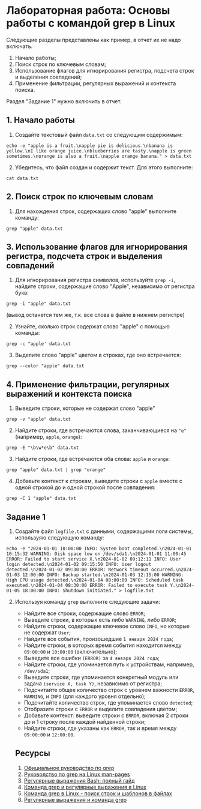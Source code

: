 # Лабораторная работа: Основы работы с командой grep в Linux

Следующие разделы представлены как пример, в отчет их не надо включать.
1. Начало работы;
2. Поиск строк по ключевым словам;
3. Использование флагов для игнорирования регистра, подсчета строк и выделения совпадений;
4. Применение фильтрации, регулярных выражений и контекста поиска.

Раздел "Задание 1" нужно включить в отчет.

## 1. Начало работы

1. Создайте текстовый файл ```data.txt``` со следующим содержимым:

```
echo -e "apple is a fruit.\napple pie is delicious.\nbanana is yellow.\nI like orange juice.\nblueberries are tasty.\napple is green sometimes.\norange is also a fruit.\napple orange banana." > data.txt
```

2. Убедитесь, что файл создан и содержит текст. Для этого выполните:

```
cat data.txt
```

## 2. Поиск строк по ключевым словам

1. Для нахождения строк, содержащих слово "apple" выполните команду:

```
grep "apple" data.txt
```

## 3. Использование флагов для игнорирования регистра, подсчета строк и выделения совпадений

1. Для игнорирования регистра символов, используйте ```grep -i```, найдите строки, содержащие слово "Apple", независимо от регистра букв:

```
grep -i "apple" data.txt
```
(вывод останется тем же, т.к. все слова в файле в нижнем регистре)

2. Узнайте, сколько строк содержат слово "apple"  с помощью команды:

```
grep -c "apple' data.txt
```

3. Выделите слово "apple" цветом в строках, где оно встречается:

```
grep --color "apple" data.txt
```

## 4. Применение фильтрации, регулярных выражений и контекста поиска

1. Выведите строки, которые не содержат слово "apple"

```
grep -v "apple" data.txt
```

2. Найдите строки, где встречаются слова, заканчивающиеся на ```"e"``` (например, ```apple```, ```orange```):

```
grep -E "\b\w*e\b" data.txt
```

3. Найдите строки, где встречаются оба слова: ```apple``` и ```orange```:

```
grep "apple" data.txt | grep "orange"
```

4. Добавьте контекст к строкам, выведите строки с ```apple``` вместе с одной строкой до и одной строкой после совпадения:

```
grep -C 1 "apple" data.txt
```

## Задание 1

1. Создайте файл ```logfile.txt``` с данными, содержащими логи системы, используяю следующую команду:

```
echo -e "2024-01-01 10:00:00 INFO: System boot completed.\n2024-01-01 10:15:32 WARNING: Disk space low on /dev/sda1.\n2024-01-01 11:00:45 ERROR: Failed to start service X.\n2024-01-02 09:12:11 INFO: User login detected.\n2024-01-02 09:15:50 INFO: User logout detected.\n2024-01-02 09:30:00 ERROR: Network timeout occurred.\n2024-01-03 12:00:00 INFO: Backup started.\n2024-01-03 12:15:00 WARNING: High CPU usage detected.\n2024-01-04 08:00:00 INFO: Scheduled task executed.\n2024-01-04 08:30:00 ERROR: Failed to execute task Y.\n2024-01-05 18:00:00 INFO: Shutdown initiated." > logfile.txt
```

2. Используя команду ```grep``` выполните следующие задачи:
     - Найдите все строки, содержащие слово ```ERROR```;
     - Выведите строки, в которых есть либо ```WARNING```, либо ```ERROR```;
     - Найдите строки, содержащие ключевое слово ```INFO```, но которые не содержат ```User```;
     - Найдите все события, произошедшие ```1 января 2024 года```;
     - Найдите строки, в которых время события находится между ```09:00:00``` и ```10:00:00``` (включительно);
     - Выведите все ошибки ```(ERROR)``` за ```4 января 2024 года```;
     - Найдите строки, где упоминается путь к устройствам, например, ```/dev/sda1```;
     - Выведите строки, где упоминается конкретный модуль или задача ```(service X, task Y)```, независимо от регистра;
     - Подсчитайте общее количество строк с уровнем важности ```ERROR```, ```WARNING```, и ```INFO``` (для каждого уровня отдельно);
     - Подсчитайте количество строк, где упоминается слово ```detected```;
     - Отобразите строки с ```ERROR``` и выделите совпадения цветом;
     - Добавьте контекст: выведите строки с ```ERROR```, включая 2 строки до и 1 строку после каждой найденной строки;
     - Найдите строки, где указаны как ```ERROR```, так и время между ```09:00:00``` и ```12:00:00```.
  
   ## Ресурсы

   1. [Официальное руководство по grep](https://www.gnu.org/s/grep/manual/grep.html)
   2. [Руководство по grep на Linux man-pages](https://man7.org/linux/man-pages/man1/grep.1.html)
   3. [Регулярные выражения Bash: полный гайд](https://timeweb.cloud/tutorials/linux/regulyarnye-vyrazheniya-bash-gajd)
   4. [Команда grep и регулярные выражения в Linux](https://codechick.io/tutorials/unix-linux/unix-linux-regular-expressions-grep)
   5. [Команда grep в Linux - поиск строк и шаблонов в файлах](https://selectel.ru/blog/tutorials/grep-command-in-linux/)
   6. [Регулярные выражения и команда grep](https://hackware.ru/?p=3238)
